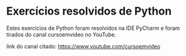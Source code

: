 # Exercícios resolvidos de Python
Estes exercícios de Python foram resolvidos na IDE PyCharm e foram tirados do canal cursoemvideo no YouTube.

link do canal citado: https://www.youtube.com/cursoemvideo
